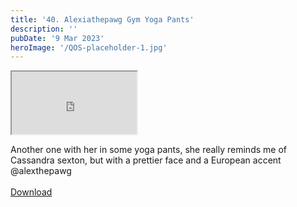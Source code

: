 ```yaml
---
title: '40. Alexiathepawg Gym Yoga Pants'
description: ''
pubDate: '9 Mar 2023'
heroImage: '/QOS-placeholder-1.jpg'
---
```

<iframe src="https://drive.google.com/file/d/1owbeoZhFat7ggkpG9s7AjiOYC8QyjbPS/preview" width="200" height="100" allow="autoplay" allowfullscreen="allowfullscreen"></iframe>

Another one with her in some yoga pants, she really reminds me of Cassandra sexton, but with a prettier face and a European accent @alexthepawg
<br>
<br>
<a class="read_more" href="https://drive.google.com/file/d/1owbeoZhFat7ggkpG9s7AjiOYC8QyjbPS/view?usp=sharing">Download</a>